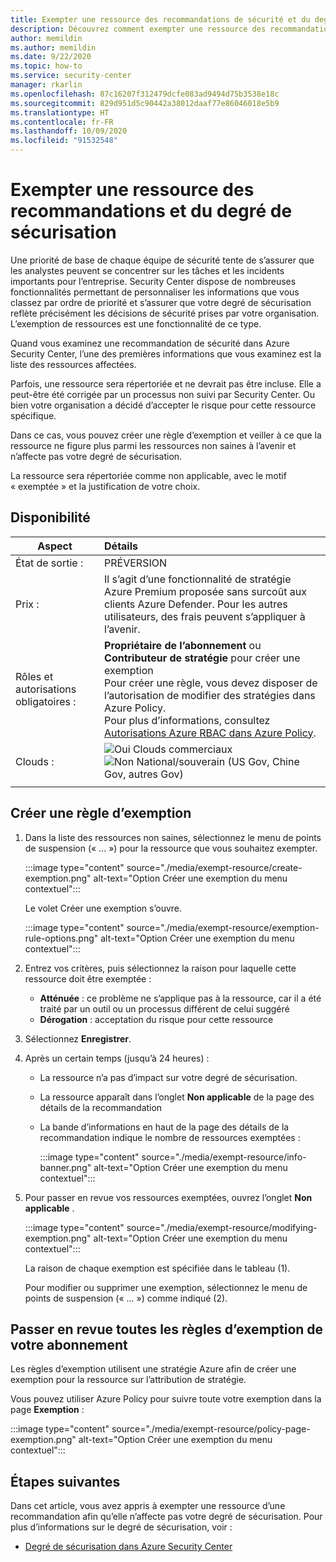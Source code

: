 ```yaml
---
title: Exempter une ressource des recommandations de sécurité et du degré de sécurisation d’Azure Security Center
description: Découvrez comment exempter une ressource des recommandations de sécurité et du degré de sécurisation
author: memildin
ms.author: memildin
ms.date: 9/22/2020
ms.topic: how-to
ms.service: security-center
manager: rkarlin
ms.openlocfilehash: 87c16207f312479dcfe083ad9494d75b3538e18c
ms.sourcegitcommit: 829d951d5c90442a38012daaf77e86046018e5b9
ms.translationtype: HT
ms.contentlocale: fr-FR
ms.lasthandoff: 10/09/2020
ms.locfileid: "91532548"
---
```

# <a name="exempt-a-resource-from-recommendations-and-secure-score"></a>Exempter une ressource des recommandations et du degré de sécurisation

Une priorité de base de chaque équipe de sécurité tente de s’assurer que les analystes peuvent se concentrer sur les tâches et les incidents importants pour l’entreprise. Security Center dispose de nombreuses fonctionnalités permettant de personnaliser les informations que vous classez par ordre de priorité et s’assurer que votre degré de sécurisation reflète précisément les décisions de sécurité prises par votre organisation. L’exemption de ressources est une fonctionnalité de ce type.

Quand vous examinez une recommandation de sécurité dans Azure Security Center, l’une des premières informations que vous examinez est la liste des ressources affectées.

Parfois, une ressource sera répertoriée et ne devrait pas être incluse. Elle a peut-être été corrigée par un processus non suivi par Security Center. Ou bien votre organisation a décidé d’accepter le risque pour cette ressource spécifique. 

Dans ce cas, vous pouvez créer une règle d’exemption et veiller à ce que la ressource ne figure plus parmi les ressources non saines à l’avenir et n’affecte pas votre degré de sécurisation. 

La ressource sera répertoriée comme non applicable, avec le motif « exemptée » et la justification de votre choix.

## <a name="availability"></a>Disponibilité

|Aspect|Détails|
|----|:----|
|État de sortie :|PRÉVERSION|
|Prix :|Il s’agit d’une fonctionnalité de stratégie Azure Premium proposée sans surcoût aux clients Azure Defender. Pour les autres utilisateurs, des frais peuvent s’appliquer à l’avenir.|
|Rôles et autorisations obligatoires :|**Propriétaire de l’abonnement** ou **Contributeur de stratégie** pour créer une exemption<br>Pour créer une règle, vous devez disposer de l’autorisation de modifier des stratégies dans Azure Policy.<br>Pour plus d’informations, consultez [Autorisations Azure RBAC dans Azure Policy](../governance/policy/overview.md#azure-rbac-permissions-in-azure-policy).|
|Clouds :|![Oui](./media/icons/yes-icon.png) Clouds commerciaux<br>![Non](./media/icons/no-icon.png) National/souverain (US Gov, Chine Gov, autres Gov)|
|||


## <a name="create-an-exemption-rule"></a>Créer une règle d’exemption

1. Dans la liste des ressources non saines, sélectionnez le menu de points de suspension (« ... ») pour la ressource que vous souhaitez exempter.

    :::image type="content" source="./media/exempt-resource/create-exemption.png" alt-text="Option Créer une exemption du menu contextuel":::

    Le volet Créer une exemption s’ouvre.

    :::image type="content" source="./media/exempt-resource/exemption-rule-options.png" alt-text="Option Créer une exemption du menu contextuel":::

1. Entrez vos critères, puis sélectionnez la raison pour laquelle cette ressource doit être exemptée :
    - **Atténuée** : ce problème ne s’applique pas à la ressource, car il a été traité par un outil ou un processus différent de celui suggéré
    - **Dérogation** : acceptation du risque pour cette ressource
1. Sélectionnez **Enregistrer**.
1. Après un certain temps (jusqu’à 24 heures) :
    - La ressource n’a pas d’impact sur votre degré de sécurisation.
    - La ressource apparaît dans l’onglet **Non applicable** de la page des détails de la recommandation
    - La bande d’informations en haut de la page des détails de la recommandation indique le nombre de ressources exemptées :
        
        :::image type="content" source="./media/exempt-resource/info-banner.png" alt-text="Option Créer une exemption du menu contextuel":::

1. Pour passer en revue vos ressources exemptées, ouvrez l’onglet **Non applicable** .

    :::image type="content" source="./media/exempt-resource/modifying-exemption.png" alt-text="Option Créer une exemption du menu contextuel":::

    La raison de chaque exemption est spécifiée dans le tableau (1).

    Pour modifier ou supprimer une exemption, sélectionnez le menu de points de suspension (« ... ») comme indiqué (2).


## <a name="review-all-of-the-exemption-rules-on-your-subscription"></a>Passer en revue toutes les règles d’exemption de votre abonnement

Les règles d’exemption utilisent une stratégie Azure afin de créer une exemption pour la ressource sur l’attribution de stratégie.

Vous pouvez utiliser Azure Policy pour suivre toute votre exemption dans la page **Exemption** :

:::image type="content" source="./media/exempt-resource/policy-page-exemption.png" alt-text="Option Créer une exemption du menu contextuel":::



## <a name="next-steps"></a>Étapes suivantes

Dans cet article, vous avez appris à exempter une ressource d’une recommandation afin qu’elle n’affecte pas votre degré de sécurisation. Pour plus d’informations sur le degré de sécurisation, voir :

- [Degré de sécurisation dans Azure Security Center](secure-score-security-controls.md)